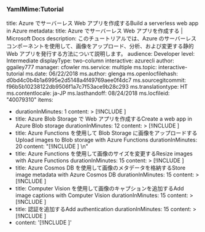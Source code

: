 ### YamlMime:Tutorial
title: <span data-ttu-id="556b9-101">Azure でサーバーレス Web アプリを作成する</span><span class="sxs-lookup"><span data-stu-id="556b9-101">Build a serverless web app in Azure</span></span>
metadata:
  title: Azure でサーバーレス Web アプリを作成する | Microsoft Docs
  description: このチュートリアルでは、Azure のサーバーレス コンポーネントを使用して、画像をアップロード、分析、および変更する静的 Web アプリを発行する方法について説明します。
  audience: Developer
  level: Intermediate
  displayType: two-column
  interactive: azurecli
  author: ggailey777
  manager: cfowler
  ms.service: multiple
  ms.topic: interactive-tutorial
  ms.date: 06/22/2018
  ms.author: glenga
  ms.openlocfilehash: d0bd4c0b4b1a6995e2d5148a4f49769aee0f4dc7
  ms.sourcegitcommit: f96b5b10238122db9506f1a7c7f53ace9b28c293
  ms.translationtype: HT
  ms.contentlocale: ja-JP
  ms.lasthandoff: 08/24/2018
  ms.locfileid: "40079310"
items:
- durationInMinutes: 1
  content: >
    [!INCLUDE [](./includes/intro.md)]
- title: <span data-ttu-id="556b9-104">Azure Blob Storage で Web アプリを作成する</span><span class="sxs-lookup"><span data-stu-id="556b9-104">Create a web app in Azure Blob storage</span></span>
  durationInMinutes: 12
  content: >
    [!INCLUDE [](./includes/static-site.md)]
- title: <span data-ttu-id="556b9-105">Azure Functions を使用して Blob Storage に画像をアップロードする</span><span class="sxs-lookup"><span data-stu-id="556b9-105">Upload images to Blob storage with Azure Functions</span></span>
  durationInMinutes: 20
  content: "[!INCLUDE [](./includes/upload-images.md)] \n"
- title: <span data-ttu-id="556b9-106">Azure Functions を使用して画像のサイズを変更する</span><span class="sxs-lookup"><span data-stu-id="556b9-106">Resize images with Azure Functions</span></span>
  durationInMinutes: 15
  content: >
    [!INCLUDE [](includes/resize-images.md)]
- title: <span data-ttu-id="556b9-107">Azure Cosmos DB を使用して画像のメタデータを格納する</span><span class="sxs-lookup"><span data-stu-id="556b9-107">Store image metadata with Azure Cosmos DB</span></span>
  durationInMinutes: 15
  content: >
    [!INCLUDE [](includes/store-images.md)]
- title: <span data-ttu-id="556b9-108">Computer Vision を使用して画像のキャプションを追加する</span><span class="sxs-lookup"><span data-stu-id="556b9-108">Add image captions with Computer Vision</span></span>
  durationInMinutes: 15
  content: >
    [!INCLUDE [](includes/computer-vision.md)]
- title: <span data-ttu-id="556b9-109">認証を追加する</span><span class="sxs-lookup"><span data-stu-id="556b9-109">Add authentication</span></span>
  durationInMinutes: 15
  content: >
    [!INCLUDE [](includes/authentication.md)]
- content: '[!INCLUDE [](includes/completed.md)]'
